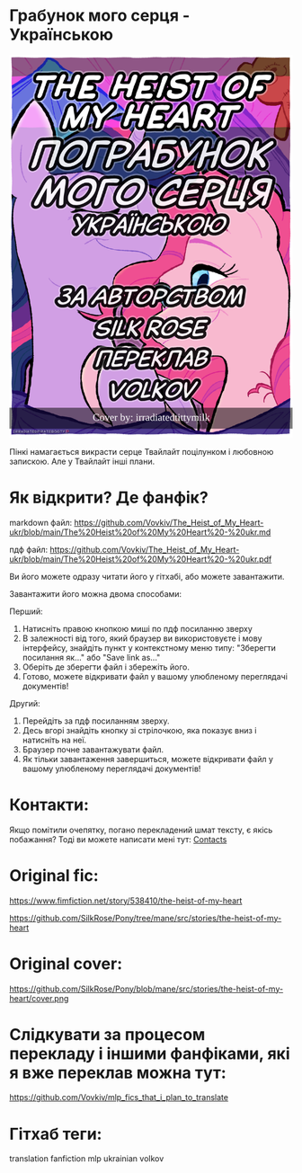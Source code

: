 # Грабунок мого серця - Українською
![обкладинка](https://github.com/Vovkiv/The_Heist_of_My_Heart-ukr/blob/main/src/cover-ukr.png?raw=true)

Пінкі намагається викрасти серце Твайлайт поцілунком і любовною запискою. Але у Твайлайт інші плани.

# Як відкрити? Де фанфік?
markdown файл: https://github.com/Vovkiv/The_Heist_of_My_Heart-ukr/blob/main/The%20Heist%20of%20My%20Heart%20-%20ukr.md

пдф файл: https://github.com/Vovkiv/The_Heist_of_My_Heart-ukr/blob/main/The%20Heist%20of%20My%20Heart%20-%20ukr.pdf

Ви його можете одразу читати його у гітхабі, або можете завантажити.

Завантажити його можна двома способами:

Перший:

1. Натисніть правою кнопкою миші по пдф посиланню зверху
2. В залежності від того, який браузер ви використовуєте і мову інтерфейсу, знайдіть пункт у контекстному меню типу: "Зберегти посилання як..." або "Save link as..."
3. Оберіть де зберегти файл і збережіть його.
4. Готово, можете відкривати файл у вашому улюбленому переглядачі документів!

Другий:

1. Перейдіть за пдф посиланням зверху.
2. Десь вгорі знайдіть кнопку зі стрілочкою, яка показує вниз і натисніть на неї.
3. Браузер почне завантажувати файл.
4. Як тільки завантаження завершиться, можете відкривати файл у вашому улюбленому переглядачі документів!

# Контакти:
Якщо помітили очепятку, погано перекладений шмат тексту, є якісь побажання?
Тоді ви можете написати мені тут: [Contacts](https://github.com/Vovkiv/mlp_fics_that_i_plan_to_translate/tree/main#contacts)

# Original fic:
https://www.fimfiction.net/story/538410/the-heist-of-my-heart

https://github.com/SilkRose/Pony/tree/mane/src/stories/the-heist-of-my-heart

# Original cover:
https://github.com/SilkRose/Pony/blob/mane/src/stories/the-heist-of-my-heart/cover.png

# Слідкувати за процесом перекладу і іншими фанфіками, які я вже переклав можна тут:
https://github.com/Vovkiv/mlp_fics_that_i_plan_to_translate

# Гітхаб теги:
translation fanfiction mlp ukrainian volkov

